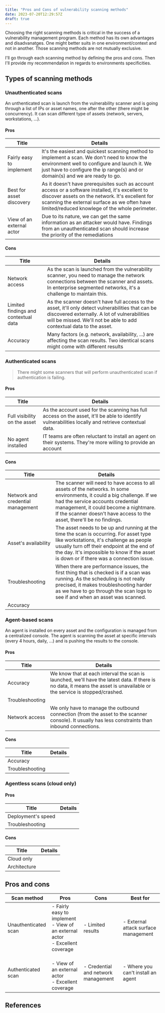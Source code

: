 ```yaml
---
title: "Pros and Cons of vulnerability scanning methods"
date: 2023-07-20T12:29:57Z
draft: true
---
```


Choosing the right scanning methods is critical in the success of a vulnerability management program. Each method has its own advantages and disadvanatges. One might better suits in one environment/context and not in another. Those scanning methods are not mutually exclusive. 

I'll go through each scanning method by defining the pros and cons. Then I'll provide my recommendation in regards to environments specificities. 

## Types of scanning methods
### Unauthenticated scans
An unthenticated scan is launch from the vulnerability scanner and is going through a list of IPs or asset names, one after the other (there might be concurrency). It can scan different type of assets (network, servers, workstations, ...).

#### Pros
| Title | Details |
|--|--|
| Fairly easy to implement | It's the easiest and quickest scanning method to implement a scan. We don't need to know the environment well to configure and launch it. We just have to configure the ip range(s) and or domain(s) and we are ready to go. 
| Best for asset discovery | As it doesn't have prerequisites such as account access or a software installed, it's excellent to discover assets on the network. It's excellent for scanning the external surface as we often have limited/reduced knowlege of the whole perimeter.
| View of an external actor | Due to its nature, we can get the same information as an attacker would have. Findings from an unauthenticated scan should increase the priority of the remediations |

#### Cons
| Title | Details |
|--|--|
| Network access | As the scan is launched from the vulnerability scanner, you need to manage the network connections between the scanner and assets. In enterprise segmented networks, it's a challenge to maintain this. | 
| Limited findings and contextual data | As the scanner doesn't have full access to the asset, it'll only detect vulnerabilities that can be discovered externally. A lot of vulnerabilities will be missed. We'll not be able to add contextual data to the asset. |
  Accuracy | Many factors (e.g. network, availability, ...) are affecting the scan results. Two identical scans might come with different results |


### Authenticated scans

> There might some scanners that will perform unauthenticated scan if authentication is failing. 

#### Pros
| Title | Details |
|--|--|
| Full visibility on the asset | As the account used for the scanning has full access on the asset, it'll be able to identify vulnerabilities locally and retrieve contextual data. 
| No agent installed | IT teams are often reluctant to install an agent on their systems. They're more willing to provide an account

#### Cons
| Title | Details |
|--|--|
| Network and credential management | The scanner will need to have access to all assets of the networks. In some environments, it could a big challenge. If we had the service accounts credential management, it could become a nightmare. If the scanner doesn't have access to the asset, there'll be no findings. |
| Asset's availability | The asset needs to be up and running at the time the scan is occurring. For asset type like workstations, it's challenge as people usually turn off their endpoint at the end of the day. It's impossible to know if the asset is down or if there was a connection issue. |
| Troubleshooting | When there are performance issues, the first thing that is checked is if a scan was running. As the scheduling is not really precised, it makes troubleshooting harder as we have to go through the scan logs to see if and when an asset was scanned. |
| Accuracy | | 

### Agent-based scans
An agent is installed on every asset and the configuration is managed from a centralized console. The agent is scanning the asset at specific intervals (every 4 hours, daily, ...) and is pushing the results to the console.

#### Pros
| Title | Details |
|--|--|
| Accuracy | We know that at each interval the scan is launched, we'll have the latest data. If there is no data, it means the asset is unavailable or the service is stopped/crashed.
| Troubleshooting|  |
| Network access | We only have to manage the outbound connection (from the asset to the scanner console). It usually has less constraints than inbound connections. 

#### Cons
| Title | Details |
|--|--|
| Accuracy | | 
| Troubleshooting | |

### Agentless scans (cloud only)

#### Pros
| Title | Details |
|--|--|
| Deployment's speed | |
| Troubleshooting | |

#### Cons
| Title | Details |
|--|--|
| Cloud only | |
| Architecture | |

## Pros and cons
| Scan method | Pros | Cons | Best for
|--|--|--|--|
| Unauthenticated scan | - Fairly easy to implement<br/>- View of an external actor<br/>- Excellent coverage | - Limited results | - External attack surface management
| Authenticated scan | <br/>- View of an external actor<br/>- Excellent coverage | - Credential and network management | - Where you can't install an agent


## References

